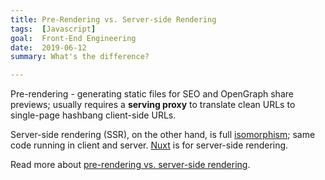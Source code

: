 ```yaml
---
title: Pre-Rendering vs. Server-side Rendering
tags:  [Javascript]
goal:  Front-End Engineering
date:  2019-06-12
summary: What's the difference?

---
```


Pre-rendering - generating static files for SEO and OpenGraph share
previews;  usually requires a **serving proxy** to translate clean URLs
to single-page hashbang client-side URLs.

Server-side rendering (SSR), on the other hand, is full
[isomorphism][iso]; same code running in client and server. [Nuxt][nuxt]
is for server-side rendering.

Read more about [pre-rendering vs. server-side rendering][mo].

[mo]: https://www.toptal.com/front-end/client-side-vs-server-side-pre-rendering
[nuxt]: /learnings/nuxt-js
[iso]: https://en.wikipedia.org/wiki/Isomorphic_JavaScript

